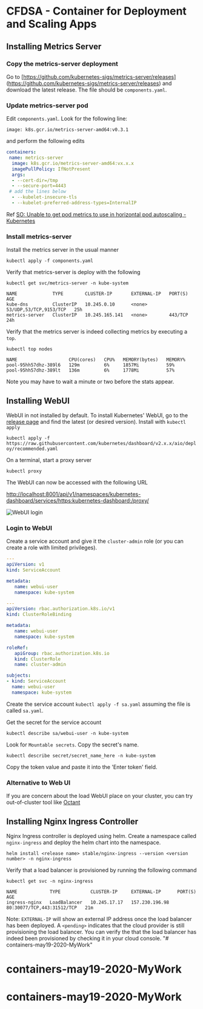 # CFDSA - Container for Deployment and Scaling Apps

## Installing Metrics Server

### Copy the metrics-server deployment

Go to [https://github.com/kubernetes-sigs/metrics-server/releases]
(https://github.com/kubernetes-sigs/metrics-server/releases) and download the latest release.
The file should be `components.yaml`.

### Update metrics-server pod
Edit `components.yaml`. Look for the following line:

`image: k8s.gcr.io/metrics-server-amd64:v0.3.1`

and perform the following edits

```yaml
containers:
 name: metrics-server
  image: k8s.gcr.io/metrics-server-amd64:vx.x.x
  imagePullPolicy: IfNotPresent
  args:
  - --cert-dir=/tmp
  - --secure-port=4443
 # add the lines below
  - --kubelet-insecure-tls
  - --kubelet-preferred-address-types=InternalIP
```

Ref [SO: Unable to get pod metrics to use in horizontal pod autoscaling -Kubernetes](https://stackoverflow.com/questions/53538012/unable-to-get-pod-metrics-to-use-in-horizontal-pod-autoscaling-kubernetes)

### Install metrics-server

Install the metrics server in the usual manner

`kubectl apply -f components.yaml`

Verify that metrics-server is deploy with the following

`kubectl get svc/metrics-server -n kube-system`

```
NAME             TYPE        CLUSTER-IP       EXTERNAL-IP   PORT(S)                  AGE
kube-dns         ClusterIP   10.245.0.10      <none>        53/UDP,53/TCP,9153/TCP   25h
metrics-server   ClusterIP   10.245.165.141   <none>        443/TCP                  24h
```

Verify that the metrics server is indeed collecting metrics by executing a `top`.

`kubectl top nodes`

```
NAME                   CPU(cores)   CPU%   MEMORY(bytes)   MEMORY%   
pool-95hh57dhz-389l6   129m         6%     1857Mi          59%       
pool-95hh57dhz-389lt   136m         6%     1778Mi          57%      
```

Note you may have to wait a minute or two before the stats appear.

## Installing WebUI

WebUI in not installed by default. To install Kubernetes' WebUI, go to the [release page](https://github.com/kubernetes/dashboard/releases) and find the latest (or desired version). Install with `kubectl apply` 

`kubectl apply -f https://raw.githubusercontent.com/kubernetes/dashboard/v2.x.x/aio/deploy/recommended.yaml`

On a terminal, start a proxy server 

`kubectl proxy`

The WebUI can now be accessed with the following URL

[http://localhost:8001/api/v1/namespaces/kubernetes-dashboard/services/https:kubernetes-dashboard:/proxy/](http://localhost:8001/api/v1/namespaces/kubernetes-dashboard/services/https:kubernetes-dashboard:/proxy/)

![WebUI login](https://chukmunnlee.github.io/images/k8s_webui.png)

### Login to WebUI

Create a service account and give it the `cluster-admin` role (or you can create a role with limited privileges).

```yaml
---
apiVersion: v1
kind: ServiceAccount

metadata:
   name: webui-user
   namespace: kube-system

---
apiVersion: rbac.authorization.k8s.io/v1
kind: ClusterRoleBinding

metadata:
   name: webui-user
   namespace: kube-system

roleRef:
   apiGroup: rbac.authorization.k8s.io
   kind: ClusterRole
   name: cluster-admin

subjects:
- kind: ServiceAccount
  name: webui-user
  namespace: kube-system

```

Create the service account `kubectl apply -f sa.yaml` assuming the file is called `sa.yaml`. 

Get the secret for the service account

`kubectl describe sa/webui-user -n kube-system`

Look for `Mountable secrets`. Copy the secret's name. 

`kubectl describe secret/secret_name_here -n kube-system`

Copy the token value and paste it into the 'Enter token' field.

### Alternative to Web UI

If you are concern about the load WebUI place on your cluster, you can try out-of-cluster tool like [Octant](https://github.com/vmware-tanzu/octant)

## Installing Nginx Ingress Controller

Nginx Ingress controller is deployed using helm. Create a namespace called `nginx-ingress` and deploy the helm chart into the namespace.

`helm install <release name> stable/nginx-ingress --version <version number> -n nginx-ingress`

Verify that a load balancer is provisioned by running the following command

`kubectl get svc -n nginx-ingress`

```
NAME            TYPE           CLUSTER-IP     EXTERNAL-IP      PORT(S)                      AGE
ingress-nginx   LoadBalancer   10.245.17.17   157.230.196.98   80:30077/TCP,443:31512/TCP   21m
```

Note: `EXTERNAL-IP` will show an external IP address once the load balancer has been deployed. A `<pending>` indicates that the cloud provider is still provisioning the load balancer. You can verify the that the load balancer has indeed been provisioned by checking it in your cloud console.
"# containers-may19-2020-MyWork" 
# containers-may19-2020-MyWork
# containers-may19-2020-MyWork
